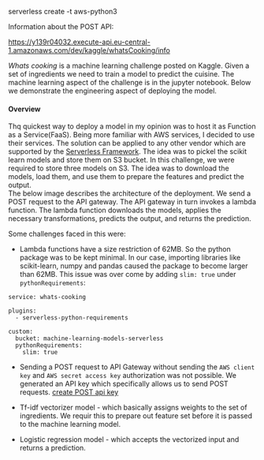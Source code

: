 serverless create -t aws-python3

Information about the POST API:

https://y139r04032.execute-api.eu-central-1.amazonaws.com/dev/kaggle/whatsCooking/info

*Whats cooking* is a machine learning challenge posted on Kaggle. Given a set of ingredients we need to train a model to predict the cuisine. The machine learning aspect of the challenge is in the jupyter notebook. Below we demonstrate the engineering aspect of deploying the model.

#### Overview

Thq quickest way to deploy a model in my opinion was to host it as Function as a Service(FaaS). Being more familiar with AWS services, I decided to use their services. The solution can be applied to any other vendor which are supported by the [Serverless Framework](..).
The idea was to pickel the scikit learn models and store them on S3 bucket. In this challenge, we were required to store three models on S3. The idea was to download the models, load them, and use them to prepare the features and predict the output.  
The below image describes the architecture of the deployment. We send a POST request to the API gateway. The API gateway in turn invokes a lambda function. The lambda function downloads the models, applies the necessary transformations, predicts the output, and returns the prediction.

Some challenges faced in this were:

- Lambda functions have a size restriction of 62MB. So the python package was to be kept minimal. In our case, importing libraries like scikit-learn, numpy and pandas caused the package to become larger than 62MB. This issue was over come by adding `slim: true` under `pythonRequirements`:

```
service: whats-cooking

plugins:
  - serverless-python-requirements

custom:
  bucket: machine-learning-models-serverless
  pythonRequirements:
    slim: true
```

- Sending a POST request to API Gateway without sending the `AWS client key` and `AWS secret access key` authorization was not possible. We generated an API key which specifically allows us to send POST requests.
[create POST api key](https://github.com/dwyl/learn-aws-lambda/issues/28)


- Tf-idf vectorizer model - which basically assigns weights to the set of ingredients. We requir this to prepare out feature set before it is passed to the machine learning model.
- Logistic regression model - which accepts the vectorized input and returns a prediction. 